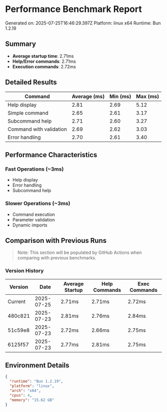 # Performance Benchmark Report

Generated on: 2025-07-25T16:46:29.397Z
Platform: linux x64
Runtime: Bun 1.2.19

## Summary

- **Average startup time**: 2.71ms
- **Help/Error commands**: 2.71ms
- **Execution commands**: 2.72ms

## Detailed Results

| Command | Average (ms) | Min (ms) | Max (ms) |
|---------|-------------|----------|----------|
| Help display | 2.81 | 2.69 | 5.12 |
| Simple command | 2.65 | 2.61 | 3.17 |
| Subcommand help | 2.71 | 2.60 | 3.27 |
| Command with validation | 2.69 | 2.62 | 3.03 |
| Error handling | 2.70 | 2.61 | 3.40 |

## Performance Characteristics

### Fast Operations (~3ms)
- Help display
- Error handling
- Subcommand help

### Slower Operations (~3ms)
- Command execution
- Parameter validation
- Dynamic imports

## Comparison with Previous Runs

> Note: This section will be populated by GitHub Actions when comparing with previous benchmarks.

### Version History

| Version | Date | Average Startup | Help Commands | Exec Commands |
|---------|------|-----------------|---------------|---------------|
| Current | 2025-07-25 | 2.71ms | 2.71ms | 2.72ms |
| 480c821 | 2025-07-23 | 2.81ms | 2.76ms | 2.84ms |
| 51c59e8 | 2025-07-23 | 2.72ms | 2.66ms | 2.75ms |
| 6125f57 | 2025-07-23 | 2.77ms | 2.81ms | 2.75ms |

## Environment Details

```json
{
  "runtime": "Bun 1.2.19",
  "platform": "linux",
  "arch": "x64",
  "cpus": 4,
  "memory": "15.62 GB"
}
```
